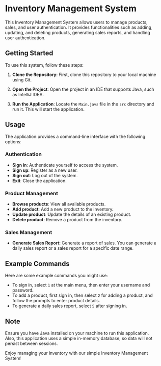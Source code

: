 # Inventory Management System

This Inventory Management System allows users to manage products, sales, and user authentication. It provides functionalities such as adding, updating, and deleting products, generating sales reports, and handling user authentication.

## Getting Started

To use this system, follow these steps:

1. **Clone the Repository**: First, clone this repository to your local machine using Git.

2. **Open the Project**: Open the project in an IDE that supports Java, such as IntelliJ IDEA.

3. **Run the Application**: Locate the `Main.java` file in the `src` directory and run it. This will start the application.

## Usage

The application provides a command-line interface with the following options:

### Authentication

- **Sign in**: Authenticate yourself to access the system.
- **Sign up**: Register as a new user.
- **Sign out**: Log out of the system.
- **Exit**: Close the application.

### Product Management

- **Browse products**: View all available products.
- **Add product**: Add a new product to the inventory.
- **Update product**: Update the details of an existing product.
- **Delete product**: Remove a product from the inventory.

### Sales Management

- **Generate Sales Report**: Generate a report of sales. You can generate a daily sales report or a sales report for a specific date range.

## Example Commands

Here are some example commands you might use:

- To sign in, select `1` at the main menu, then enter your username and password.
- To add a product, first sign in, then select `2` for adding a product, and follow the prompts to enter product details.
- To generate a daily sales report, select `5` after signing in.

## Note

Ensure you have Java installed on your machine to run this application. Also, this application uses a simple in-memory database, so data will not persist between sessions.

Enjoy managing your inventory with our simple Inventory Management System!
